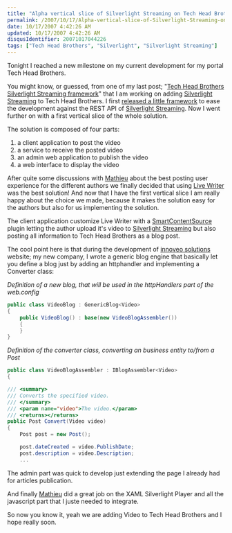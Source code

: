 ```yaml
---
title: "Alpha vertical slice of Silverlight Streaming on Tech Head Brothers"
permalink: /2007/10/17/Alpha-vertical-slice-of-Silverlight-Streaming-on-Tech-Head-Brothers/
date: 10/17/2007 4:42:26 AM
updated: 10/17/2007 4:42:26 AM
disqusIdentifier: 20071017044226
tags: ["Tech Head Brothers", "Silverlight", "Silverlight Streaming"]
---
```

Tonight I reached a new milestone on my current development for my portal Tech Head Brothers.

You might know, or guessed, from one of my last post; "[Tech Head Brothers Silverlight Streaming framework](http://weblogs.asp.net/lkempe/archive/2007/10/11/tech-head-brothers-silverlight-streaming-framework.aspx)" that I am working on adding [Silverlight Streaming](http://silverlight.live.com/) to Tech Head Brothers. I first [released a little framework](http://www.codeplex.com/THBSLSFramework) to ease the development against the REST API of [Silverlight Streaming](http://silverlight.live.com/). Now I went further on with a first vertical slice of the whole solution.
<!-- more -->

The solution is composed of four parts:

1.  a client application to post the video
2.  a service to receive the posted video
3.  an admin web application to publish the video
4.  a web interface to display the video 

After quite some discussions with [Mathieu](http://www.techheadbrothers.com/Auteurs.aspx/mathieu-kempe) about the best posting user experience for the different authors we finally decided that using [Live Writer](http://get.live.com/betas/writer_betas) was the best solution! And now that I have the first vertical slice I am really happy about the choice we made, because it makes the solution easy for the authors but also for us implementing the solution.

The client application customize Live Writer with a [SmartContentSource](http://msdn2.microsoft.com/en-us/library/aa738935.aspx) plugin letting the author upload it's video to [Silverlight Streaming](http://silverlight.live.com/) but also posting all information to Tech Head Brothers as a blog post.

The cool point here is that during the development of [innoveo solutions](http://www.innoveo.com/) website; my new company, I wrote a generic blog engine that basically let you define a blog just by adding an httphandler and implementing a Converter class:

*Definition of a new blog, that will be used in the httpHandlers part of the web.config*

```csharp
public class VideoBlog : GenericBlog<Video>
{
    public VideoBlog() : base(new VideoBlogAssembler())
    {
    }
}
```

*Definition of the converter class, converting an business entity to/from a Post*

```csharp
public class VideoBlogAssembler : IBlogAssembler<Video>
{
```


```csharp
/// <summary>
/// Converts the specified video.
/// </summary>
/// <param name="video">The video.</param>
/// <returns></returns>
public Post Convert(Video video)
{
    Post post = new Post();

    post.dateCreated = video.PublishDate;
    post.description = video.Description;
    ...
```

The admin part was quick to develop just extending the page I already had for articles publication.

And finally [Mathieu](http://www.techheadbrothers.com/Auteurs.aspx/mathieu-kempe) did a great job on the XAML Silverlight Player and all the javascript part that I juste needed to integrate.

So now you know it, yeah we are adding Video to Tech Head Brothers and I hope really soon.
